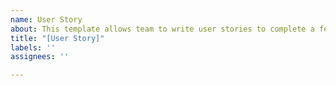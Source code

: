 ```yaml
---
name: User Story
about: This template allows team to write user stories to complete a feature
title: "[User Story]"
labels: ''
assignees: ''

---
```



